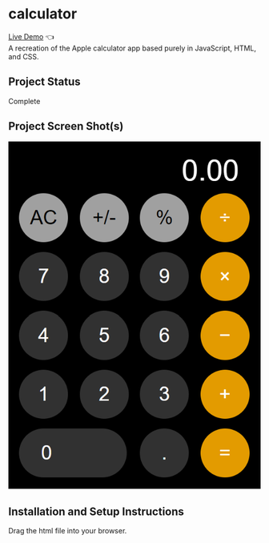 # calculator
[Live Demo](https://euanrw.github.io/calculator/) :point_left:  
A recreation of the Apple calculator app based purely in JavaScript, HTML, and CSS.

## Project Status
Complete

## Project Screen Shot(s)
![](project.png)

## Installation and Setup Instructions

Drag the html file into your browser.
